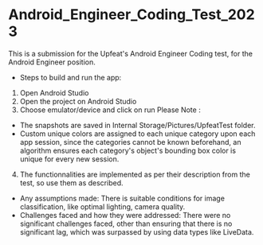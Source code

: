 # Android_Engineer_Coding_Test_2023
This is a submission for the Upfeat's Android Engineer Coding test, for the Android Engineer position.

- Steps to build and run the app:
1) Open Android Studio
2) Open the project on Android Studio
3) Choose emulator/device and click on run
Please Note : 
- The snapshots are saved in Internal Storage/Pictures/UpfeatTest folder.
- Custom unique colors are assigned to each unique category upon each app session, since the categories cannot be known beforehand, an algorithm ensures each category's object's bounding box color is unique for every new session.
4) The functionnalities are implemented as per their description from the test, so use them as described.
- Any assumptions made:
  There is suitable conditions for image classification, like optimal lighting, camera quality.
- Challenges faced and how they were addressed:
  There were no significant challenges faced, other than ensuring that there is no significant lag, which was surpassed by using data types like LiveData.
